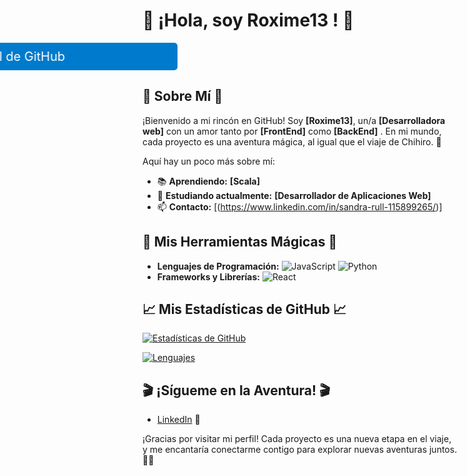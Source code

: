 # 🌟 **¡Hola, soy Roxime13  !** 🌟

<div id="animacion-caja">
    <div class="animada-caja">Bienvenido a mi perfil de GitHub</div>
</div>

<style>
animacion-caja {
    display: flex;
    justify-content: center;
    align-items: center;
    height: 200px;
    background-color: #f0f0f0;
    border-radius: 10px;
    margin-top: 20px;
}

.animada-caja {
    font-size: 20px;
    padding: 10px 20px;
    background-color: #007acc;
    color: white;
    border-radius: 5px;
    animation: slide-in 2s ease-out infinite alternate;
}

@keyframes slide-in {
    from {
        transform: translateX(-100%);
    }
    to {
        transform: translateX(100%);
    }
}
</style>
## 🌈 **Sobre Mí** 🌈

¡Bienvenido a mi rincón en GitHub! Soy **[Roxime13]**, un/a **[Desarrolladora web]** con un amor tanto por **[FrontEnd]** como **[BackEnd]** . En mi mundo, cada proyecto es una aventura mágica, al igual que el viaje de Chihiro. 🌟

Aquí hay un poco más sobre mí:

- 📚 **Aprendiendo:** **[Scala]**
- 💬 **Estudiando actualmente:** **[Desarrollador de Aplicaciones Web]**
- 📫 **Contacto:** [(https://www.linkedin.com/in/sandra-rull-115899265/)] 

## 🎨 **Mis Herramientas Mágicas** 🎨

- **Lenguajes de Programación:** ![JavaScript](https://img.shields.io/badge/JavaScript-F7DF1C?style=flat&logo=javascript&logoColor=000000) ![Python](https://img.shields.io/badge/Python-3776AB?style=flat&logo=python&logoColor=ffffff)
- **Frameworks y Librerías:** ![React](https://img.shields.io/badge/React-61DAFB?style=flat&logo=react&logoColor=000000) 

## 📈 **Mis Estadísticas de GitHub** 📈

[![Estadísticas de GitHub](https://github-readme-stats.vercel.app/api?username=Roxime13&show_icons=true&hide_title=true&hide=prs&count_private=true&include_all_commits=true)](https://github.com/Roxime13)

[![Lenguajes](https://github-readme-stats.vercel.app/api/top-langs/?username=Roxime13&layout=compact)](https://github.com/Roxime13)


## 🎬 **¡Sígueme en la Aventura!** 🎬

- [LinkedIn]((https://www.linkedin.com/in/sandra-rull-115899265/)) 💼

¡Gracias por visitar mi perfil! Cada proyecto es una nueva etapa en el viaje, y me encantaría conectarme contigo para explorar nuevas aventuras juntos. 🌟✨


